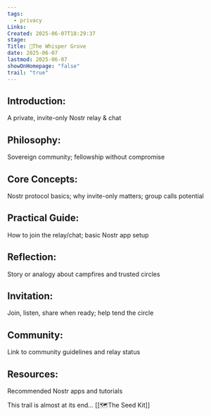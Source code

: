```yaml
---
tags:
  - privacy
Links: 
Created: 2025-06-07T18:29:37
stage: 
Title: 🍃The Whisper Grove
date: 2025-06-07
lastmod: 2025-06-07
showOnHomepage: "false"
trail: "true"
---
```


## Introduction:
A private, invite-only Nostr relay & chat

## Philosophy: 
Sovereign community; fellowship without compromise

## Core Concepts: 
Nostr protocol basics; why invite-only matters; group calls potential

## Practical Guide: 
How to join the relay/chat; basic Nostr app setup

## Reflection: 
Story or analogy about campfires and trusted circles

## Invitation: 
Join, listen, share when ready; help tend the circle

## Community: 
Link to community guidelines and relay status

## Resources: 
Recommended Nostr apps and tutorials

This trail is almost at its end... [[🗺The Seed Kit]]